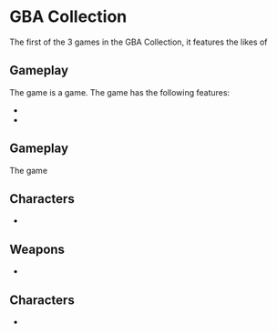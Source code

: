 # GBA Collection

The first of the 3 games in the GBA Collection, it features the likes of                                                                           

## Gameplay

The game is a                         game. The game has the following features:      
   
   
 *                              
  
 *                                                                    
  

## Gameplay

The game                                                              
  

## Characters

*                                        

## Weapons

*                                                                            

## Characters

*